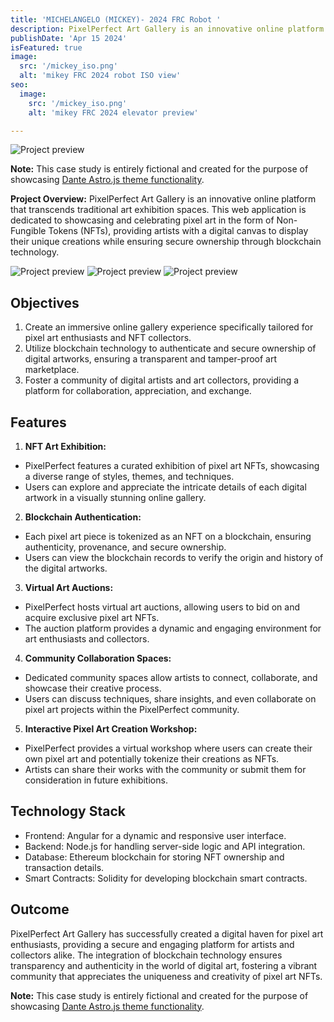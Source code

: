 ```yaml
---
title: 'MICHELANGELO (MICKEY)- 2024 FRC Robot '
description: PixelPerfect Art Gallery is an innovative online platform that transcends traditional art exhibition spaces.
publishDate: 'Apr 15 2024'
isFeatured: true
image:
  src: '/mickey_iso.png'
  alt: 'mikey FRC 2024 robot ISO view'
seo:
  image:
    src: '/mickey_iso.png'
    alt: 'mikey FRC 2024 elevator preview'

---
```


![Project preview](/mickey_iso.png)

**Note:** This case study is entirely fictional and created for the purpose of showcasing [Dante Astro.js theme functionality](https://justgoodui.com/astro-themes/dante/).

**Project Overview:**
PixelPerfect Art Gallery is an innovative online platform that transcends traditional art exhibition spaces. This web application is dedicated to showcasing and celebrating pixel art in the form of Non-Fungible Tokens (NFTs), providing artists with a digital canvas to display their unique creations while ensuring secure ownership through blockchain technology.

![Project preview](/mickey_front.jpg)
![Project preview](/mickey_iso_real_endgame.jpg)
![Project preview](/mickey_iso_real.jpg)


## Objectives

1. Create an immersive online gallery experience specifically tailored for pixel art enthusiasts and NFT collectors.
2. Utilize blockchain technology to authenticate and secure ownership of digital artworks, ensuring a transparent and tamper-proof art marketplace.
3. Foster a community of digital artists and art collectors, providing a platform for collaboration, appreciation, and exchange.

## Features

1. **NFT Art Exhibition:**

- PixelPerfect features a curated exhibition of pixel art NFTs, showcasing a diverse range of styles, themes, and techniques.
- Users can explore and appreciate the intricate details of each digital artwork in a visually stunning online gallery.

2. **Blockchain Authentication:**

- Each pixel art piece is tokenized as an NFT on a blockchain, ensuring authenticity, provenance, and secure ownership.
- Users can view the blockchain records to verify the origin and history of the digital artworks.

3. **Virtual Art Auctions:**

- PixelPerfect hosts virtual art auctions, allowing users to bid on and acquire exclusive pixel art NFTs.
- The auction platform provides a dynamic and engaging environment for art enthusiasts and collectors.

4. **Community Collaboration Spaces:**

- Dedicated community spaces allow artists to connect, collaborate, and showcase their creative process.
- Users can discuss techniques, share insights, and even collaborate on pixel art projects within the PixelPerfect community.

5. **Interactive Pixel Art Creation Workshop:**

- PixelPerfect provides a virtual workshop where users can create their own pixel art and potentially tokenize their creations as NFTs.
- Artists can share their works with the community or submit them for consideration in future exhibitions.

## Technology Stack

- Frontend: Angular for a dynamic and responsive user interface.
- Backend: Node.js for handling server-side logic and API integration.
- Database: Ethereum blockchain for storing NFT ownership and transaction details.
- Smart Contracts: Solidity for developing blockchain smart contracts.

## Outcome

PixelPerfect Art Gallery has successfully created a digital haven for pixel art enthusiasts, providing a secure and engaging platform for artists and collectors alike. The integration of blockchain technology ensures transparency and authenticity in the world of digital art, fostering a vibrant community that appreciates the uniqueness and creativity of pixel art NFTs.

**Note:** This case study is entirely fictional and created for the purpose of showcasing [Dante Astro.js theme functionality](https://justgoodui.com/astro-themes/dante/).
